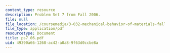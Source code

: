 ```yaml
---
content_type: resource
description: Problem Set 7 from Fall 2006.
file: null
file_location: /coursemedia/3-032-mechanical-behavior-of-materials-fall-2007/49390a661268ac42a0a89f63d0ccbe8a_ps7_06.pdf
file_type: application/pdf
resourcetype: Document
title: ps7_06.pdf
uid: 49390a66-1268-ac42-a0a8-9f63d0ccbe8a
---
```

